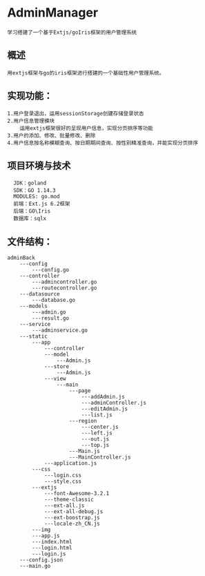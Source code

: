 # AdminManager
    学习搭建了一个基于Extjs/goIris框架的用户管理系统
## 概述
    用extjs框架与go的iris框架进行搭建的一个基础性用户管理系统。
## 实现功能：
    1.用户登录退出，运用sessionStorage创建存储登录状态
    2.用户信息管理模块
        运用extjs框架很好的呈现用户信息，实现分页排序等功能
    3.用户的添加、修改、批量修改、删除
    4.用户信息按名称模糊查询、按日期期间查询、按性别精准查询，并能实现分页排序
## 项目环境与技术
      JDK：goland
      SDK：GO 1.14.3
      MODULES: go.mod
      前端：Ext.js 6.2框架
      后端：GO\Iris
      数据库：sqlx
## 文件结构：
    adminBack
        ---config
            ---config.go
        ---controller
            ---admincontroller.go
            ---routecontroller.go
        ---datasource
            ---database.go
        ---models
            ---admin.go
            ---result.go
        ---service
            ---adminservice.go
        ---static
            ---app
                ---controller
                ---model
                    ---Admin.js
                ---store
                    ---Admin.js
                ---view
                    ---main
                        ---page
                            ---addAdmin.js
                            ---adminController.js
                            ---editAdmin.js
                            ---list.js
                        ---region
                            ---center.js
                            ---left.js
                            ---out.js
                            ---top.js
                        ---Main.js
                        ---MainController.js
                ---application.js
            ---css
                ---login.css
                ---style.css
            ---extjs
                ---font-Awesome-3.2.1
                ---theme-classic
                ---ext-all.js
                ---ext-all-debug.js
                ---ext-boostrap.js
                ---locale-zh_CN.js
            ---img
            ---app.js
            ---index.html
            ---login.html
            ---login.js
        ---config.json
        ---main.go
